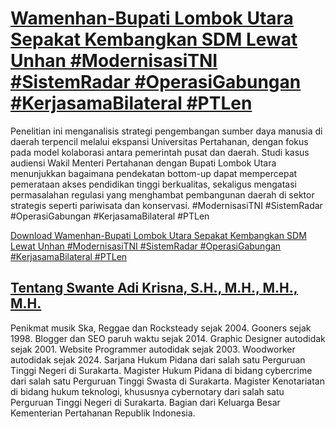 # [Wamenhan-Bupati Lombok Utara Sepakat Kembangkan SDM Lewat Unhan #ModernisasiTNI #SistemRadar #OperasiGabungan #KerjasamaBilateral #PTLen](https://swanteadikrisna.com/kemhan/website/177/wamenhan-bupati-lombok-utara-sepakat-kembangkan-sdm-lewat-unhan/)

Penelitian ini menganalisis strategi pengembangan sumber daya manusia di daerah terpencil melalui ekspansi Universitas Pertahanan, dengan fokus pada model kolaborasi antara pemerintah pusat dan daerah. Studi kasus audiensi Wakil Menteri Pertahanan dengan Bupati Lombok Utara menunjukkan bagaimana pendekatan bottom-up dapat mempercepat pemerataan akses pendidikan tinggi berkualitas, sekaligus mengatasi permasalahan regulasi yang menghambat pembangunan daerah di sektor strategis seperti pariwisata dan konservasi. #ModernisasiTNI #SistemRadar #OperasiGabungan #KerjasamaBilateral #PTLen 

[Download Wamenhan-Bupati Lombok Utara Sepakat Kembangkan SDM Lewat Unhan #ModernisasiTNI #SistemRadar #OperasiGabungan #KerjasamaBilateral #PTLen](https://swanteadikrisna.com/kemhan/website/177/wamenhan-bupati-lombok-utara-sepakat-kembangkan-sdm-lewat-unhan/)


## [Tentang Swante Adi Krisna, S.H., M.H., M.H., M.H.](https://swanteadikrisna.com/)

Penikmat musik Ska, Reggae dan Rocksteady sejak 2004. Gooners sejak 1998. Blogger dan SEO paruh waktu sejak 2014. Graphic Designer autodidak sejak 2001. Website Programmer autodidak sejak 2003. Woodworker autodidak sejak 2024. Sarjana Hukum Pidana dari salah satu Perguruan Tinggi Negeri di Surakarta. Magister Hukum Pidana di bidang cybercrime dari salah satu Perguruan Tinggi Swasta di Surakarta. Magister Kenotariatan di bidang hukum teknologi, khususnya cybernotary dari salah satu Perguruan Tinggi Negeri di Surakarta. Bagian dari Keluarga Besar Kementerian Pertahanan Republik Indonesia.